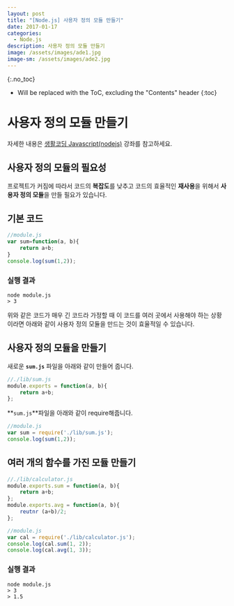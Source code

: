```yaml
---
layout: post
title: "[Node.js] 사용자 정의 모듈 만들기"
date: 2017-01-17
categories:
  - Node.js
description: 사용자 정의 모듈 만들기
image: /assets/images/ade1.jpg
image-sm: /assets/images/ade2.jpg
---
```

{:.no_toc}

* Will be replaced with the ToC, excluding the "Contents" header
{:toc}  

# 사용자 정의 모듈 만들기
자세한 내용은 [생활코딩 Javascript(nodejs)](https://opentutorials.org/course/2136/12444)
강좌를 참고하세요.

## 사용자 정의 모듈의 필요성
프로젝트가 커짐에 따라서 코드의 **복잡도**를 낮추고 코드의 효율적인 **재사용**을
위해서 **사용자 정의 모듈**을 만들 필요가 있습니다.

## 기본 코드

``` javascript
//module.js
var sum=function(a, b){
	return a+b;
}
console.log(sum(1,2));
```

### 실행 결과

	node module.js
	> 3

위와 같은 코드가 매우 긴 코드라 가정할 때 이 코드를 여러 곳에서 사용해야 하는 상황이라면
아래와 같이 사용자 정의 모듈을 만드는 것이 효율적일 수 있습니다.

## 사용자 정의 모듈을 만들기

새로운 **`sum.js`** 파일을 아래와 같이 만들어 줍니다.

``` javascript
//./lib/sum.js
module.exports = function(a, b){
	return a+b;
};
```

**`sum.js`**파일을 아래와 같이 require해줍니다.

``` javascript
//module.js
var sum = require('./lib/sum.js');
console.log(sum(1,2));
```

## 여러 개의 함수를 가진 모듈 만들기

``` javascript
//./lib/calculator.js
module.exports.sum = function(a, b){
	return a+b;
};
module.exports.avg = function(a, b){
	reutnr (a+b)/2;
};
```


``` javascript
//module.js
var cal = require('./lib/calculator.js');
console.log(cal.sum(1, 2));
console.log(cal.avg(1, 3));
```

### 실행 결과

	node module.js
	> 3
	> 1.5
